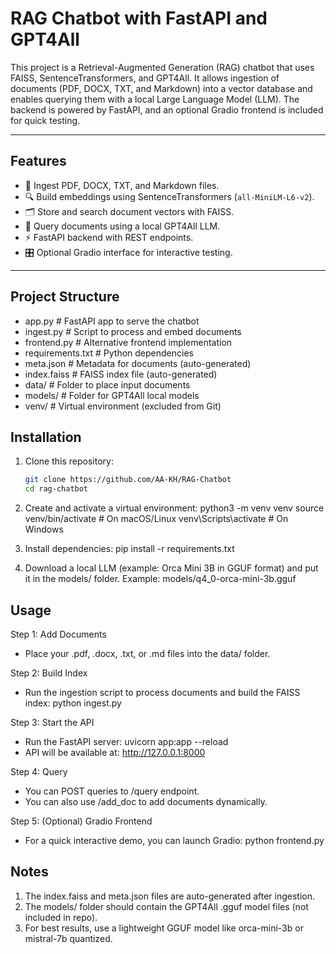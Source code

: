 # RAG Chatbot with FastAPI and GPT4All

This project is a Retrieval-Augmented Generation (RAG) chatbot that uses FAISS, SentenceTransformers, and GPT4All. It allows ingestion of documents (PDF, DOCX, TXT, and Markdown) into a vector database and enables querying them with a local Large Language Model (LLM). The backend is powered by FastAPI, and an optional Gradio frontend is included for quick testing.

---

## Features
- 📄 Ingest PDF, DOCX, TXT, and Markdown files.
- 🔍 Build embeddings using SentenceTransformers (`all-MiniLM-L6-v2`).
- 🗂️ Store and search document vectors with FAISS.
- 🤖 Query documents using a local GPT4All LLM.
- ⚡ FastAPI backend with REST endpoints.
- 🎛️ Optional Gradio interface for interactive testing.

---

## Project Structure
 - app.py # FastAPI app to serve the chatbot
 - ingest.py # Script to process and embed documents
 - frontend.py # Alternative frontend implementation
 - requirements.txt # Python dependencies
 - meta.json # Metadata for documents (auto-generated)
 - index.faiss # FAISS index file (auto-generated)
 - data/ # Folder to place input documents
 - models/ # Folder for GPT4All local models
 - venv/ # Virtual environment (excluded from Git)

## Installation
1. Clone this repository:
   ```bash
   git clone https://github.com/AA-KH/RAG-Chatbot
   cd rag-chatbot

2. Create and activate a virtual environment:
    python3 -m venv venv
    source venv/bin/activate   # On macOS/Linux
    venv\Scripts\activate      # On Windows

3. Install dependencies:
    pip install -r requirements.txt

4. Download a local LLM (example: Orca Mini 3B in GGUF format) and put it in the models/ folder.
   Example: models/q4_0-orca-mini-3b.gguf


## Usage
Step 1: Add Documents
- Place your .pdf, .docx, .txt, or .md files into the data/ folder.

Step 2: Build Index
- Run the ingestion script to process documents and build the FAISS index:
  python ingest.py

Step 3: Start the API
- Run the FastAPI server:
  uvicorn app:app --reload
- API will be available at: http://127.0.0.1:8000

Step 4: Query
- You can POST queries to /query endpoint.
- You can also use /add_doc to add documents dynamically.

Step 5: (Optional) Gradio Frontend
- For a quick interactive demo, you can launch Gradio:
  python frontend.py

## Notes
1. The index.faiss and meta.json files are auto-generated after ingestion.
2. The models/ folder should contain the GPT4All .gguf model files (not included in repo).
3. For best results, use a lightweight GGUF model like orca-mini-3b or mistral-7b quantized.



